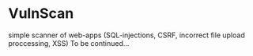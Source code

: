 # <h1><b>VulnScan</b></h1>
<p>
simple scanner of web-apps (SQL-injections, CSRF, incorrect file upload proccessing, XSS) To be continued...</p>